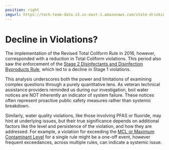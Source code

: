 ```yaml
---
position: right
imgurl: https://tech-team-data.s3.us-east-1.amazonaws.com/state-drinking-water/TX/figures/tx_bridge_viol_4.png
---
```

<meta http-equiv="Content-Type" content="text/html;charset=utf-8" />

# Decline in Violations?

The implementation of the Revised Total Coliform Rule in 2016, however, 
corresponded with a reduction in Total Coliform violations. This period also 
saw the enforcement of the [Stage 2 Disinfectants and Disinfection Byproducts 
Rule](https://www.epa.gov/dwreginfo/stage-1-and-stage-2-disinfectants-and-disinfection-byproducts-rules), 
which led to a decline in Stage 1 violations.

This analysis underscores both the power and limitations of examining complex 
questions through a purely quantitative lens. As veteran technical assistance 
providers reminded us during our investigation, boil water notices are NOT
inherently an indicator of system failure. These notices often represent 
proactive public safety measures rather than systemic breakdown.


Similarly, water quality violations, like those involving PFAS or fluoride, 
may hint at underlying issues, but their true significance depends on additional
factors like the level and persistence of the violation, and how they are 
addressed. For example, a violation for exceeding the [MCL or 
Maximum Contaminant Level](https://www.epa.gov/ground-water-and-drinking-water/national-primary-drinking-water-regulations) 
for a single rule might be a one-off event, however frequent exceedances, 
across multiple rules, can indicate a systemic issue. 
